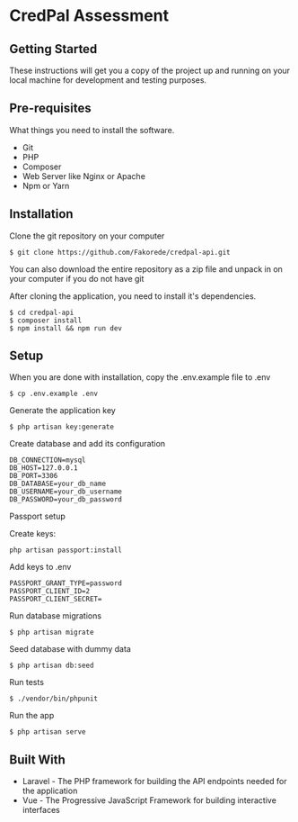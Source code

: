 # CredPal Assessment

## Getting Started

These instructions will get you a copy of the project up and running on your local machine for development and testing purposes.

## Pre-requisites

What things you need to install the software.

-   Git
-   PHP
-   Composer
-   Web Server like Nginx or Apache
-   Npm or Yarn

## Installation

Clone the git repository on your computer

```
$ git clone https://github.com/Fakorede/credpal-api.git
```

You can also download the entire repository as a zip file and unpack in on your computer if you do not have git

After cloning the application, you need to install it's dependencies.

```
$ cd credpal-api
$ composer install
$ npm install && npm run dev
```

## Setup

When you are done with installation, copy the .env.example file to .env

```
$ cp .env.example .env
```

Generate the application key

```
$ php artisan key:generate
```

Create database and add its configuration

```
DB_CONNECTION=mysql
DB_HOST=127.0.0.1
DB_PORT=3306
DB_DATABASE=your_db_name
DB_USERNAME=your_db_username
DB_PASSWORD=your_db_password
```

Passport setup

Create keys:

```
php artisan passport:install
```

Add keys to .env

```
PASSPORT_GRANT_TYPE=password
PASSPORT_CLIENT_ID=2
PASSPORT_CLIENT_SECRET=
```

Run database migrations

```
$ php artisan migrate
```

Seed database with dummy data

```
$ php artisan db:seed
```

Run tests

```
$ ./vendor/bin/phpunit
```

Run the app

```
$ php artisan serve
```

## Built With

-   Laravel - The PHP framework for building the API endpoints needed for the application
-   Vue - The Progressive JavaScript Framework for building interactive interfaces
